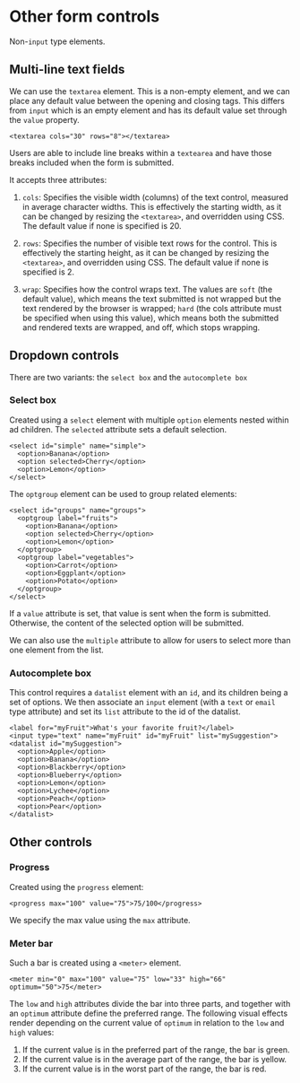 # Other form controls

Non-`input` type elements.

## Multi-line text fields

We can use the `textarea` element. This is a non-empty element, and we can place
any default value between the opening and closing tags. This differs from
`input` which is an empty element and has its default value set through the
`value` property.

    <textarea cols="30" rows="8"></textarea>

Users are able to include line breaks within a `textearea` and have those breaks
included when the form is submitted.

It accepts three attributes:

1. `cols`: Specifies the visible width (columns) of the text control, measured
   in average character widths. This is effectively the starting width, as it
   can be changed by resizing the `<textarea>`, and overridden using CSS. The
   default value if none is specified is 20.

2. `rows`: Specifies the number of visible text rows for the control. This is
   effectively the starting height, as it can be changed by resizing the
   `<textarea>`, and overridden using CSS. The default value if none is
   specified is 2.

3. `wrap`: Specifies how the control wraps text. The values are `soft` (the
   default value), which means the text submitted is not wrapped but the text
   rendered by the browser is wrapped; `hard` (the cols attribute must be
   specified when using this value), which means both the submitted and rendered
   texts are wrapped, and off, which stops wrapping.

## Dropdown controls

There are two variants: the `select box` and the `autocomplete box`

### Select box

Created using a `select` element with multiple `option` elements nested within
ad children. The `selected` attribute sets a default selection.

    <select id="simple" name="simple">
      <option>Banana</option>
      <option selected>Cherry</option>
      <option>Lemon</option>
    </select>

The `optgroup` element can be used to group related elements:

    <select id="groups" name="groups">
      <optgroup label="fruits">
        <option>Banana</option>
        <option selected>Cherry</option>
        <option>Lemon</option>
      </optgroup>
      <optgroup label="vegetables">
        <option>Carrot</option>
        <option>Eggplant</option>
        <option>Potato</option>
      </optgroup>
    </select>

If a `value` attribute is set, that value is sent when the form is submitted.
Otherwise, the content of the selected option will be submitted.

We can also use the `multiple` attribute to allow for users to select more than
one element from the list.

### Autocomplete box

This control requires a `datalist` element with an `id`, and its children being
a set of options. We then associate an `input` element (with a `text` or `email`
type attribute) and set its `list` attribute to the id of the datalist.

    <label for="myFruit">What's your favorite fruit?</label>
    <input type="text" name="myFruit" id="myFruit" list="mySuggestion">
    <datalist id="mySuggestion">
      <option>Apple</option>
      <option>Banana</option>
      <option>Blackberry</option>
      <option>Blueberry</option>
      <option>Lemon</option>
      <option>Lychee</option>
      <option>Peach</option>
      <option>Pear</option>
    </datalist>

## Other controls

### Progress

Created using the `progress` element:

    <progress max="100" value="75">75/100</progress>

We specify the max value using the `max` attribute.

### Meter bar

Such a bar is created using a `<meter>` element.

    <meter min="0" max="100" value="75" low="33" high="66" optimum="50">75</meter>

The `low` and `high` attributes divide the bar into three parts, and together
with an `optimum` attribute define the preferred range. The following visual
effects render depending on the current value of `optimum` in relation to the
`low` and `high` values:

1. If the current value is in the preferred part of the range, the bar is green.
2. If the current value is in the average part of the range, the bar is yellow.
3. If the current value is in the worst part of the range, the bar is red.
